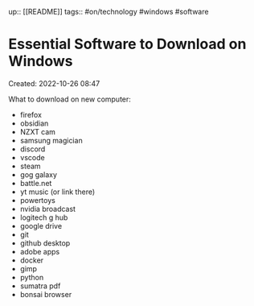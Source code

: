 up:: [[README]]
tags:: #on/technology #windows #software

# Essential Software to Download on Windows

Created: 2022-10-26 08:47

What to download on new computer:
- firefox
- obsidian
- NZXT cam
- samsung magician
- discord
- vscode
- steam
- gog galaxy
- battle.net
- yt music (or link there)
- powertoys
- nvidia broadcast
- logitech g hub
- google drive
- git
- github desktop
- adobe apps
- docker
- gimp
- python
- sumatra pdf
- bonsai browser
